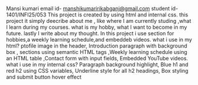 Mansi kumari
email id- manshikumaririkabganj@gmail.com
student id-1401/INFI25/053
This project is created by using html and internal css.
this project it simply deecribe about me , like where  I am currently studing ,what I learn during my courses. what is my hobby, what I want to become in my future. lastly I write about my thought.
In this project i use section for hobbies,a weekly learning schedule,and embeddeb videos.
what i use in my html?
ptofile image in the header, Introduction paragraph with background box , sections using semantic HTML tags ,Weekly learning schedule using an HTML table ,Contact form with input fields, Embedded YouTube videos.
what i use in my internal css?
Paragraph background highlight, Blue h1 and red h2 using CSS variables, Underline style for all h2 headings, Box styling and submit button hover effect
